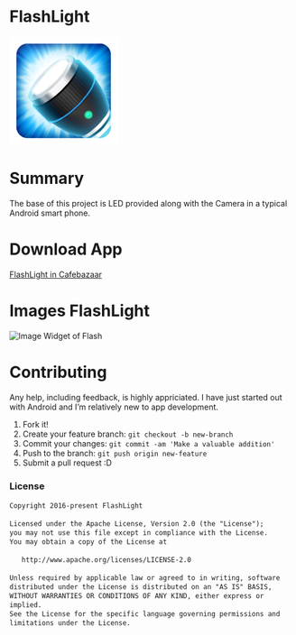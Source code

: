 # FlashLight
![logo](https://github.com/husseinrasti/FlashLight/blob/master/app/src/main/res/mipmap-xxxhdpi/ic_launcher.png)

# Summary
The base of this project is LED provided along with the Camera in a typical Android smart phone.

# Download App
[FlashLight in Cafebazaar](https://cafebazaar.ir/app/ir.teachcode.app.flashlight/?l=en)

# Images FlashLight
![Image Widget of Flash](https://s.cafebazaar.ir/1/upload/screenshot/ir.teachcode.app.flashlight6.jpg)

# Contributing
Any help, including feedback, is highly appriciated. I have just started out with Android and I’m relatively new to app development.

   1. Fork it!
   2. Create your feature branch: `git checkout -b new-branch`
   3. Commit your changes: `git commit -am 'Make a valuable addition'`
   4. Push to the branch: `git push origin new-feature`
   5. Submit a pull request :D



### License
```
Copyright 2016-present FlashLight

Licensed under the Apache License, Version 2.0 (the "License");
you may not use this file except in compliance with the License.
You may obtain a copy of the License at

   http://www.apache.org/licenses/LICENSE-2.0

Unless required by applicable law or agreed to in writing, software
distributed under the License is distributed on an "AS IS" BASIS,
WITHOUT WARRANTIES OR CONDITIONS OF ANY KIND, either express or implied.
See the License for the specific language governing permissions and
limitations under the License.
```

